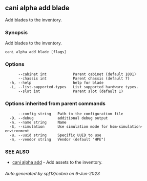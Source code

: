 ## cani alpha add blade

Add blades to the inventory.

### Synopsis

Add blades to the inventory.

```
cani alpha add blade [flags]
```

### Options

```
      --cabinet int            Parent cabinet (default 1001)
      --chassis int            Parent chassis (default 7)
  -h, --help                   help for blade
  -L, --list-supported-types   List supported hardware types.
      --slot int               Parent slot (default 1)
```

### Options inherited from parent commands

```
      --config string   Path to the configuration file
  -D, --debug           additional debug output
  -n, --name string     Name
  -S, --simulation      Use simulation mode for hsm-simulation-environment
  -u, --uuid string     Specific UUID to use
  -m, --vendor string   Vendor (default "HPE")
```

### SEE ALSO

* [cani alpha add](cani_alpha_add.md)	 - Add assets to the inventory.

###### Auto generated by spf13/cobra on 6-Jun-2023
